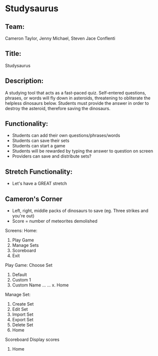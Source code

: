 # Studysaurus

## Team:
Cameron Taylor, Jenny Michael, Steven Jace Conflenti

## Title:
Studysaurus

## Description:
A studying tool that acts as a fast-paced quiz. Self-entered questions, phrases, or words will fly down in asteroids, threatening to obliterate the helpless dinosaurs below. Students must provide the answer in order to destroy the asteroid, therefore saving the dinosaurs.

## Functionality:
* Students can add their own questions/phrases/words
* Students can save their sets
* Students can start a game
* Students will be rewarded by typing the answer to question on screen
* Providers can save and distribute sets?

## Stretch Functionality:
* Let's have a GREAT stretch


## Cameron's Corner
* Left, right, middle packs of dinosaurs to save (eg. Three strikes and you're out)
* Score = number of meteorites demolished

Screens:
Home:
1. Play Game
2. Manage Sets
3. Scoreboard
4. Exit

Play Game:
Choose Set
1. Default
2. Custom 1
3. Custom Name
...
...
x. Home

Manage Set:
1. Create Set
2. Edit Set
3. Import Set
4. Export Set
5. Delete Set
6. Home

Scoreboard
Display scores
1. Home
